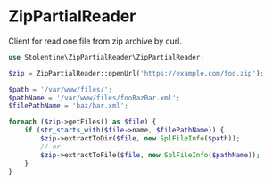 # ZipPartialReader


Client for read one file from zip archive by curl.

```php
use Stolentine\ZipPartialReader\ZipPartialReader;

$zip = ZipPartialReader::openUrl('https://example.com/foo.zip');

$path = '/var/www/files/';
$pathName = '/var/www/files/fooBazBar.xml';
$filePathName = 'baz/bar.xml';

foreach ($zip->getFiles() as $file) {
    if (str_starts_with($file->name, $filePathName)) {
        $zip->extractToDir($file, new SplFileInfo($path));
        // or 
        $zip->extractToFile($file, new SplFileInfo($pathName));
    }
}
```